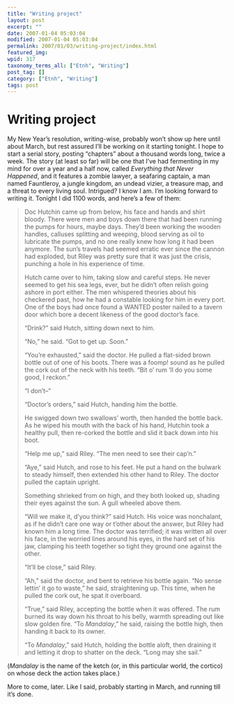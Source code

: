 ```yaml
---
title: "Writing project"
layout: post
excerpt: ""
date: 2007-01-04 05:03:04
modified: 2007-01-04 05:03:04
permalink: 2007/01/03/writing-project/index.html
featured_img: 
wpid: 317
taxonomy_terms_all: ["Etnh", "Writing"]
post_tag: []
category: ["Etnh", "Writing"]
tags: post
---
```


# Writing project

My New Year’s resolution, writing-wise, probably won’t show up here until about March, but rest assured I’ll be working on it starting tonight. I hope to start a serial story, posting “chapters” about a thousand words long, twice a week. The story (at least so far) will be one that I’ve had fermenting in my mind for over a year and a half now, called *Everything that Never Happened*, and it features a zombie lawyer, a seafaring captain, a man named Fauntleroy, a jungle kingdom, an undead vizier, a treasure map, and a threat to every living soul. Intrigued? I know I am. I’m looking forward to writing it. Tonight I did 1100 words, and here’s a few of them:

> Doc Hutchin came up from below, his face and hands and shirt bloody. There were men and boys down there that had been running the pumps for hours, maybe days. They’d been working the wooden handles, calluses splitting and weeping, blood serving as oil to lubricate the pumps, and no one really knew how long it had been anymore. The sun’s travels had seemed erratic ever since the cannon had exploded, but Riley was pretty sure that it was just the crisis, punching a hole in his experience of time.
> 
> Hutch came over to him, taking slow and careful steps. He never seemed to get his sea legs, ever, but he didn’t often relish going ashore in port either. The men whispered theories about his checkered past, how he had a constable looking for him in every port. One of the boys had once found a WANTED poster nailed to a tavern door which bore a decent likeness of the good doctor’s face.
> 
> “Drink?” said Hutch, sitting down next to him.
> 
> “No,” he said. “Got to get up. Soon.”
> 
> “You’re exhausted,” said the doctor. He pulled a flat-sided brown bottle out of one of his boots. There was a foomp! sound as he pulled the cork out of the neck with his teeth. “Bit o’ rum ‘ll do you some good, I reckon.”
> 
> “I don’t–”
> 
> “Doctor’s orders,” said Hutch, handing him the bottle.
> 
> He swigged down two swallows’ worth, then handed the bottle back. As he wiped his mouth with the back of his hand, Hutchin took a healthy pull, then re-corked the bottle and slid it back down into his boot.
> 
> “Help me up,” said Riley. “The men need to see their cap’n.”
> 
> “Aye,” said Hutch, and rose to his feet. He put a hand on the bulwark to steady himself, then extended his other hand to Riley. The doctor pulled the captain upright.
> 
> Something shrieked from on high, and they both looked up, shading their eyes against the sun. A gull wheeled above them.
> 
> “Will we make it, d’you think?” said Hutch. His voice was nonchalant, as if he didn’t care one way or t’other about the answer, but Riley had known him a long time. The doctor was terrified; it was written all over his face, in the worried lines around his eyes, in the hard set of his jaw, clamping his teeth together so tight they ground one against the other.
> 
> “It’ll be close,” said Riley.
> 
> “Ah,” said the doctor, and bent to retrieve his bottle again. “No sense lettin’ it go to waste,” he said, straightening up. This time, when he pulled the cork out, he spat it overboard.
> 
> “True,” said Riley, accepting the bottle when it was offered. The rum burned its way down his throat to his belly, warmth spreading out like slow golden fire. “To *Mandalay*,” he said, raising the bottle high, then handing it back to its owner.
> 
> “To *Mandalay*,” said Hutch, holding the bottle aloft, then draining it and letting it drop to shatter on the deck. “Long may she sail.”

(*Mandalay* is the name of the ketch (or, in this particular world, the cortico) on whose deck the action takes place.)

More to come, later. Like I said, probably starting in March, and running till it’s done.